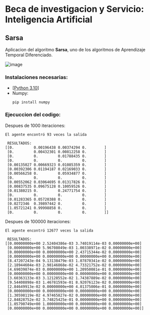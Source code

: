 # Beca de investigacion y Servicio: Inteligencia Artificial

## Sarsa
Aplicacion del algoritmo **Sarsa**, uno de los algoritmos de Aprendizaje Temporal Diferenciado.

![image](https://user-images.githubusercontent.com/71903793/193478417-f7274d13-fdbb-4101-bfdb-b0889f908355.png)



### Instalaciones necesarias:

* [[Python 3.10](https://www.python.org/downloads/release/python-3100/)]
* Numpy:
  ```
  pip install numpy
  ```
### Ejecuccion del codigo:
Despues de 1000 iteraciones:
```
El agente encontró 93 veces la salida

 RESULTADOS:
[[0.         0.00196438 0.00374294 0.        ]
 [0.         0.00432301 0.00812258 0.        ]
 [0.         0.         0.01788435 0.        ]
 [0.         0.         0.         0.        ]
 [0.00135027 0.00669323 0.01085359 0.        ]
 [0.00392306 0.01194187 0.02169033 0.        ]
 [0.00566258 0.         0.05934877 0.        ]
 [0.         0.         0.         0.        ]
 [0.00552062 0.03064695 0.01317826 0.        ]
 [0.00837535 0.09675128 0.10059526 0.        ]
 [0.01380215 0.         0.24771754 0.        ]
 [0.         0.         0.         0.        ]
 [0.01283365 0.05720388 0.         0.        ]
 [0.0272346  0.39897442 0.         0.        ]
 [1.05721241 0.99998858 0.         0.        ]
 [0.         0.         0.         0.        ]]
```
 
Despues de 100000 iteraciones:
```
El agente encontró 12677 veces la salida

 RESULTADOS:
[[0.00000000e+00 2.52404386e-03 3.74019114e-03 0.00000000e+00]
 [0.00000000e+00 5.96708049e-03 1.00338971e-02 0.00000000e+00]
 [0.00000000e+00 0.00000000e+00 2.43715344e-02 0.00000000e+00]
 [0.00000000e+00 0.00000000e+00 0.00000000e+00 0.00000000e+00]
 [8.47207243e-04 9.13138479e-03 1.07870341e-02 0.00000000e+00]
 [2.18944604e-03 2.98146868e-02 4.73321752e-02 0.00000000e+00]
 [4.69039874e-03 0.00000000e+00 1.20950081e-01 0.00000000e+00]
 [0.00000000e+00 0.00000000e+00 0.00000000e+00 0.00000000e+00]
 [3.60363133e-03 3.12128552e-02 1.74387889e-02 0.00000000e+00]
 [9.54408898e-03 1.46781593e-01 8.92076123e-02 0.00000000e+00]
 [2.84649913e-02 0.00000000e+00 4.01375006e-01 0.00000000e+00]
 [0.00000000e+00 0.00000000e+00 0.00000000e+00 0.00000000e+00]
 [1.30598119e-02 4.97465827e-02 0.00000000e+00 0.00000000e+00]
 [2.84828752e-02 3.74825425e-01 0.00000000e+00 0.00000000e+00]
 [1.05790749e+00 1.00000000e+00 0.00000000e+00 0.00000000e+00]
 [0.00000000e+00 0.00000000e+00 0.00000000e+00 0.00000000e+00]]
```
